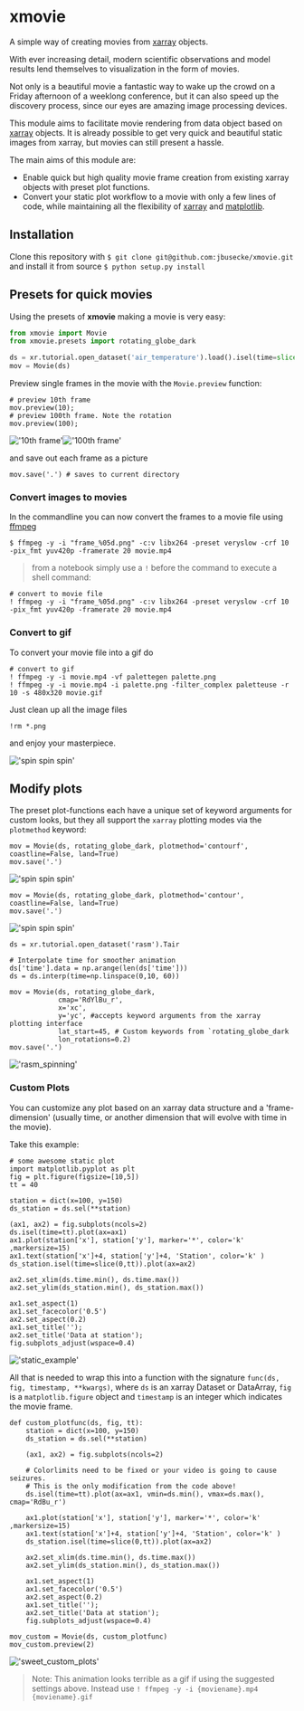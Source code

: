 # xmovie
A simple way of creating movies from [xarray](https://github.com/pydata/xarray) objects.

With ever increasing detail, modern scientific observations and model results
lend themselves to visualization in the form of movies.

Not only is a beautiful movie a fantastic way to wake up the crowd on a Friday
afternoon of a weeklong conference, but it can also speed up the discovery
process, since our eyes are amazing image processing devices.

This module aims to facilitate movie rendering from data object based on
[xarray](https://github.com/pydata/xarray) objects. It is already possible to
get very quick and beautiful static images from xarray, but movies can still
present a hassle.

The main aims of this module are:

- Enable quick but high quality movie frame creation from existing xarray
objects with preset plot functions.
- Convert your static plot workflow to a movie with only a few lines of code, while maintaining all the flexibility of [xarray](https://github.com/pydata/xarray) and [matplotlib](https://matplotlib.org/).


<!-- - Use [dask](https://github.com/dask/dask) for computationally efficient
frame rendering.
- WIP: Use [ffmpeg](https://www.ffmpeg.org/) to enable movie rendering from dataset
to finished movie file in jupyter notebooks (my preferred workflow). -->

## Installation
Clone this repository with `$ git clone git@github.com:jbusecke/xmovie.git` and
install it from source `$ python setup.py install`

## Presets for quick movies
Using the presets of __xmovie__ making a movie is very easy:

```python
from xmovie import Movie
from xmovie.presets import rotating_globe_dark

ds = xr.tutorial.open_dataset('air_temperature').load().isel(time=slice(0,150))
mov = Movie(ds)
```

Preview single frames in the movie with the `Movie.preview` function:
```
# preview 10th frame
mov.preview(10);
# preview 100th frame. Note the rotation
mov.preview(100);
```
!['10th frame'](docs/pics/preview1.png)!['100th frame'](docs/pics/preview2.png)

and save out each frame as a picture
```
mov.save('.') # saves to current directory
```

### Convert images to movies
In the commandline you can now convert the frames to a movie file using [ffmpeg]()

```
$ ffmpeg -y -i "frame_%05d.png" -c:v libx264 -preset veryslow -crf 10 -pix_fmt yuv420p -framerate 20 movie.mp4
```
> from a notebook simply use a `!` before the command to execute a shell command:
```
# convert to movie file
! ffmpeg -y -i "frame_%05d.png" -c:v libx264 -preset veryslow -crf 10 -pix_fmt yuv420p -framerate 20 movie.mp4
```

### Convert to gif
To convert your movie file into a gif do
```
# convert to gif
! ffmpeg -y -i movie.mp4 -vf palettegen palette.png
! ffmpeg -y -i movie.mp4 -i palette.png -filter_complex paletteuse -r 10 -s 480x320 movie.gif
```

Just clean up all the image files
```
!rm *.png
```
and enjoy your masterpiece.

!['spin spin spin'](docs/gifs/movie.gif)

## Modify plots
The preset plot-functions each have a unique set of keyword arguments for custom looks, but they all support the `xarray` plotting modes via the `plotmethod` keyword:
```
mov = Movie(ds, rotating_globe_dark, plotmethod='contourf', coastline=False, land=True)
mov.save('.')
```
!['spin spin spin'](docs/gifs/movie_contf.gif)

```
mov = Movie(ds, rotating_globe_dark, plotmethod='contour', coastline=False, land=True)
mov.save('.')
```
!['spin spin spin'](docs/gifs/movie_cont.gif)

```
ds = xr.tutorial.open_dataset('rasm').Tair

# Interpolate time for smoother animation
ds['time'].data = np.arange(len(ds['time']))
ds = ds.interp(time=np.linspace(0,10, 60))

mov = Movie(ds, rotating_globe_dark,
            cmap='RdYlBu_r',
            x='xc',
            y='yc', #accepts keyword arguments from the xarray plotting interface
            lat_start=45, # Custom keywords from `rotating_globe_dark
            lon_rotations=0.2)
mov.save('.')
```

!['rasm_spinning'](docs/gifs/movie_rasm.gif)



### Custom Plots
You can customize any plot based on an xarray data structure and a 'frame-dimension' (usually time, or another dimension that will evolve with time in the movie).

Take this example:

```
# some awesome static plot
import matplotlib.pyplot as plt
fig = plt.figure(figsize=[10,5])
tt = 40

station = dict(x=100, y=150)
ds_station = ds.sel(**station)

(ax1, ax2) = fig.subplots(ncols=2)
ds.isel(time=tt).plot(ax=ax1)
ax1.plot(station['x'], station['y'], marker='*', color='k' ,markersize=15)
ax1.text(station['x']+4, station['y']+4, 'Station', color='k' )
ds_station.isel(time=slice(0,tt)).plot(ax=ax2)

ax2.set_xlim(ds.time.min(), ds.time.max())
ax2.set_ylim(ds_station.min(), ds_station.max())

ax1.set_aspect(1)
ax1.set_facecolor('0.5')
ax2.set_aspect(0.2)
ax1.set_title('');
ax2.set_title('Data at station');
fig.subplots_adjust(wspace=0.4)
```

!['static_example'](docs/pics/static.png)

All that is needed to wrap this into a function with the signature `func(ds, fig, timestamp, **kwargs)`, where `ds` is an xarray Dataset or DataArray, `fig` is a `matplotlib.figure` object and `timestamp` is an integer which indicates the movie frame.

```
def custom_plotfunc(ds, fig, tt):
    station = dict(x=100, y=150)
    ds_station = ds.sel(**station)

    (ax1, ax2) = fig.subplots(ncols=2)

    # Colorlimits need to be fixed or your video is going to cause seizures.
    # This is the only modification from the code above!
    ds.isel(time=tt).plot(ax=ax1, vmin=ds.min(), vmax=ds.max(), cmap='RdBu_r')
     
    ax1.plot(station['x'], station['y'], marker='*', color='k' ,markersize=15)
    ax1.text(station['x']+4, station['y']+4, 'Station', color='k' )
    ds_station.isel(time=slice(0,tt)).plot(ax=ax2)

    ax2.set_xlim(ds.time.min(), ds.time.max())
    ax2.set_ylim(ds_station.min(), ds_station.max())

    ax1.set_aspect(1)
    ax1.set_facecolor('0.5')
    ax2.set_aspect(0.2)
    ax1.set_title('');
    ax2.set_title('Data at station');
    fig.subplots_adjust(wspace=0.4)

mov_custom = Movie(ds, custom_plotfunc)
mov_custom.preview(2)
```
!['sweet_custom_plots'](docs/gifs/movie_custom.gif)

> Note: This animation looks terrible as a gif if using the suggested settings
> above. Instead use `! ffmpeg -y -i {moviename}.mp4 {moviename}.gif`
